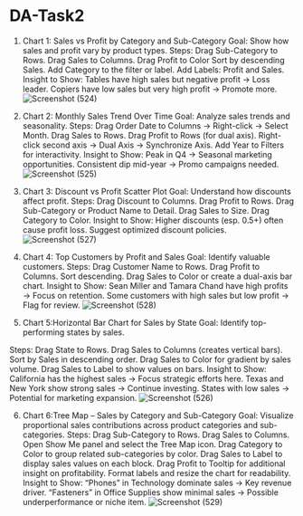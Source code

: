 # DA-Task2
1. Chart 1: Sales vs Profit by Category and Sub-Category
Goal: Show how sales and profit vary by product types.
Steps:
    Drag Sub-Category to Rows.
    Drag Sales to Columns.
    Drag Profit to Color 
    Sort by descending Sales.
    Add Category to the filter or label.
    Add Labels: Profit and Sales.
Insight to Show:
    Tables have high sales but negative profit → Loss leader.
    Copiers have low sales but very high profit → Promote more.
![Screenshot (524)](https://github.com/user-attachments/assets/ff304a60-7aa7-4c0a-858e-e9674cf63676)

2. Chart 2: Monthly Sales Trend Over Time
Goal: Analyze sales trends and seasonality.
Steps:
    Drag Order Date to Columns → Right-click → Select Month.
    Drag Sales to Rows.
    Drag Profit to Rows (for dual axis).
    Right-click second axis → Dual Axis → Synchronize Axis.
    Add Year to Filters for interactivity.
Insight to Show:
    Peak in Q4 → Seasonal marketing opportunities.
    Consistent dip mid-year → Promo campaigns needed.
![Screenshot (525)](https://github.com/user-attachments/assets/ae2382bb-75b6-4507-a9a2-33bcee19f241)

3. Chart 3: Discount vs Profit Scatter Plot
Goal: Understand how discounts affect profit.
Steps:
    Drag Discount to Columns.
    Drag Profit to Rows.
    Drag Sub-Category or Product Name to Detail.
    Drag Sales to Size.
    Drag Category to Color.
Insight to Show:
    Higher discounts (esp. 0.5+) often cause profit loss.
    Suggest optimized discount policies.
![Screenshot (527)](https://github.com/user-attachments/assets/0e313514-79f2-454f-a0e6-5f68a6253ff6)

4. Chart 4: Top Customers by Profit and Sales
Goal: Identify valuable customers.
Steps:
    Drag Customer Name to Rows.
    Drag Profit to Columns.
    Sort descending.
    Drag Sales to Color or create a dual-axis bar chart.
Insight to Show:
    Sean Miller and Tamara Chand have high profits → Focus on retention.
    Some customers with high sales but low profit → Flag for review.
![Screenshot (528)](https://github.com/user-attachments/assets/2bf6c6d4-8c33-45a2-9f39-66fbd5f347a8)

5. Chart 5:Horizontal Bar Chart for Sales by State
Goal: Identify top-performing states by sales.

Steps:
    Drag State to Rows.
    Drag Sales to Columns (creates vertical bars).
    Sort by Sales in descending order.
    Drag Sales to Color for gradient by sales volume.
    Drag Sales to Label to show values on bars.
Insight to Show:
    California has the highest sales → Focus strategic efforts here.
    Texas and New York show strong sales → Continue investing.
    States with low sales → Potential for marketing expansion.
![Screenshot (526)](https://github.com/user-attachments/assets/8e276c26-a239-44c5-b6fc-823969fa8439)

6. Chart 6:Tree Map – Sales by Category and Sub-Category
Goal: Visualize proportional sales contributions across product categories and sub-categories.
Steps:
    Drag Sub-Category to Rows.
    Drag Sales to Columns.
    Open Show Me panel and select the Tree Map icon.
    Drag Category to Color to group related sub-categories by color.
    Drag Sales to Label to display sales values on each block.
    Drag Profit to Tooltip for additional insight on profitability.
    Format labels and resize the chart for readability.
Insight to Show:
    “Phones” in Technology dominate sales → Key revenue driver.
    “Fasteners” in Office Supplies show minimal sales → Possible underperformance or niche item.
![Screenshot (529)](https://github.com/user-attachments/assets/57a96662-5b3e-443d-a1c7-27a7e9c58e9a)






